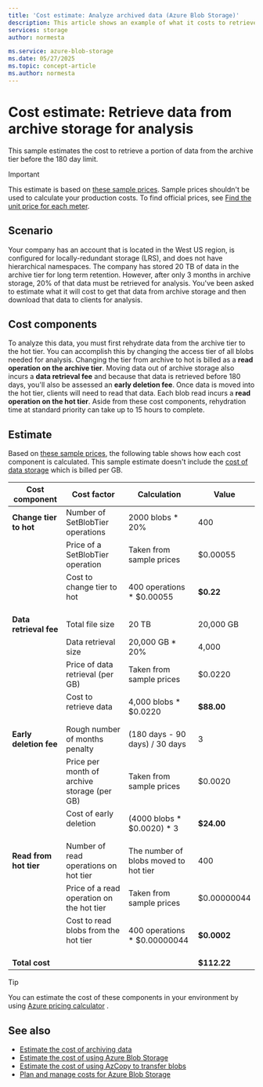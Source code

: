 ```yaml
---
title: 'Cost estimate: Analyze archived data (Azure Blob Storage)' 
description: This article shows an example of what it costs to retrieve and analyze archived data in Azure Blob Storage.
services: storage
author: normesta

ms.service: azure-blob-storage
ms.date: 05/27/2025
ms.topic: concept-article
ms.author: normesta
---
```


# Cost estimate: Retrieve data from archive storage for analysis 

This sample estimates the cost to retrieve a portion of data from the archive tier before the 180 day limit.

> [!IMPORTANT]
> This estimate is based on [these sample prices](blob-storage-estimate-costs.md#sample-prices). Sample prices shouldn't be used to calculate your production costs. To find official prices, see [Find the unit price for each meter](../common/storage-plan-manage-costs.md#find-the-unit-price-for-each-meter).

## Scenario

Your company has an account that is located in the West US region, is configured for locally-redundant storage (LRS), and does not have hierarchical namespaces. The company has stored 20 TB of data in the archive tier for long term retention. However, after only 3 months in archive storage, 20% of that data must be retrieved for analysis. You've been asked to estimate what it will cost to get that data from archive storage and then download that data to clients for analysis. 

## Cost components

To analyze this data, you must first rehydrate data from the archive tier to the hot tier. You can accomplish this by changing the access tier of all blobs needed for analysis. Changing the tier from archive to hot is billed as a **read operation on the archive tier**. Moving data out of archive storage also incurs a **data retrieval fee** and because that data is retrieved before 180 days, you'll also be assessed an **early deletion fee**. Once data is moved into the hot tier, clients will need to read that data. Each blob read incurs a **read operation on the hot tier**. Aside from these cost components, rehydration time at standard priority can take up to 15 hours to complete.

## Estimate

Based on [these sample prices](blob-storage-estimate-costs.md#sample-prices), the following table shows how each cost component is calculated. This sample estimate doesn't include the [cost of data storage](blob-storage-estimate-costs.md#the-cost-to-store-data) which is billed per GB.

| Cost component         | Cost factor                                   | Calculation                           | Value       |
|------------------------|-----------------------------------------------|---------------------------------------|-------------|
| **Change tier to hot** | Number of SetBlobTier operations              | 2000 blobs * 20%                      | 400         |
|                        | Price of a SetBlobTier operation              | Taken from sample prices              | $0.00055    |
|                        | Cost to change tier to hot<br></br>           | 400 operations * $0.00055             | **$0.22**   |
| **Data retrieval fee** | Total file size                               | 20 TB                                 | 20,000 GB   |
|                        | Data retrieval size                           | 20,000 GB * 20%                       | 4,000       |
|                        | Price of data retrieval (per GB)              | Taken from sample prices              | $0.0220     |
|                        | Cost to retrieve data<br></br>                | 4,000 blobs * $0.0220                 | **$88.00**  |
| **Early deletion fee** | Rough number of months penalty                | (180 days - 90 days) / 30 days        | 3           |
|                        | Price per month of archive storage (per GB)   | Taken from sample prices              | $0.0020     |
|                        | Cost of early deletion<br></br>               | (4000 blobs * $0.0020) * 3            | **$24.00**  |
| **Read from hot tier** | Number of read operations on hot tier         | The number of blobs moved to hot tier | 400         |
|                        | Price of a read operation on the hot tier     | Taken from sample prices              | $0.00000044 |
|                        | Cost to read blobs from the hot tier<br></br> | 400 operations * $0.00000044          | **$0.0002** |
| **Total cost**         |                                               |                                       | **$112.22** |

> [!TIP]
> You can estimate the cost of these components in your environment by using [Azure pricing calculator](https://azure.microsoft.com/pricing/calculator/) .

## See also

- [Estimate the cost of archiving data](archive-cost-estimation.md)
- [Estimate the cost of using Azure Blob Storage](blob-storage-estimate-costs.md)
- [Estimate the cost of using AzCopy to transfer blobs](azcopy-cost-estimation.md)
- [Plan and manage costs for Azure Blob Storage](../common/storage-plan-manage-costs.md)
